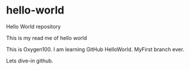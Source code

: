 # hello-world
Hello World repository

This is my read me of hello world




This is Oxygen100. I am learning GitHub HelloWorld.
MyFirst branch ever.

Lets dive-in github.
